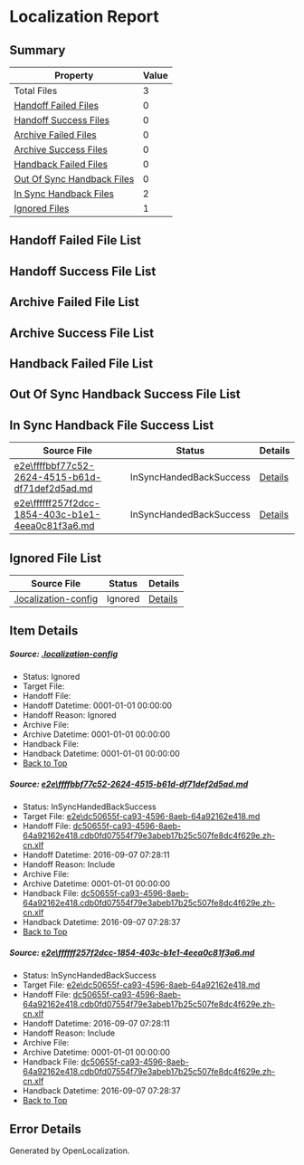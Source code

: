 # <a name='report-top'></a> Localization Report

## Summary
 Property | Value 
 -------- | ----- 
 Total Files | 3
[ Handoff Failed Files ](#handoff-failed-list)| 0
[ Handoff Success Files ](#handoff-success-list)| 0
[ Archive Failed Files ](#archive-failed-list)| 0
[ Archive Success Files ](#archive-success-list)| 0
[ Handback Failed Files ](#handback-failed-list)| 0
[ Out Of Sync Handback Files ](#outofsync-handback-success-list)| 0
[ In Sync Handback Files ](#insync-handback-success-list)| 2
[ Ignored Files ](#ignored-list)| 1

## <a name='handoff-failed-list'></a> Handoff Failed File List

## <a name='handoff-success-list'></a> Handoff Success File List

## <a name='archive-failed-list'></a> Archive Failed File List

## <a name='archive-success-list'></a> Archive Success File List

## <a name='handback-failed-list'></a> Handback Failed File List

## <a name='outofsync-handback-success-list'></a> Out Of Sync Handback Success File List

## <a name='insync-handback-success-list'></a> In Sync Handback File Success List
 Source File | Status | Details 
 ----------- | ------ | ------- 
 [e2e\ffffbbf77c52-2624-4515-b61d-df71def2d5ad.md](https://github.com/OpenLocalizationTestOrg/ol-test0/blob/bd84bc6bb6d8bb58950570be2c7546c2071b580f/e2e/ffffbbf77c52-2624-4515-b61d-df71def2d5ad.md) | InSyncHandedBackSuccess | [Details](#d60fb07e81a1035f11bfee6821a7cdc0e85123021)
 [e2e\ffffff257f2dcc-1854-403c-b1e1-4eea0c81f3a6.md](https://github.com/OpenLocalizationTestOrg/ol-test0/blob/00444af8fc76f6c88ace953272de67aefe54c3fd/e2e/ffffff257f2dcc-1854-403c-b1e1-4eea0c81f3a6.md) | InSyncHandedBackSuccess | [Details](#d60fb07e81a1035f11bfee6821a7cdc0e85123022)

## <a name='ignored-list'></a> Ignored File List
 Source File | Status | Details 
 ----------- | ------ | ------- 
 [.localization-config](https://github.com/OpenLocalizationTestOrg/ol-test0/blob/00444af8fc76f6c88ace953272de67aefe54c3fd/.localization-config) | Ignored | [Details](#3d4f252ac210baf56311d7e97dcc2db10974dbd20)

## Item Details
##### <a name='3d4f252ac210baf56311d7e97dcc2db10974dbd20'></a> Source: [.localization-config](https://github.com/OpenLocalizationTestOrg/ol-test0/blob/00444af8fc76f6c88ace953272de67aefe54c3fd/.localization-config)
* Status: Ignored
* Target File: 
* Handoff File: 
* Handoff Datetime: 0001-01-01 00:00:00
* Handoff Reason: Ignored
* Archive File: 
* Archive Datetime: 0001-01-01 00:00:00
* Handback File: 
* Handback Datetime: 0001-01-01 00:00:00
* [Back to Top](#report-top)

##### <a name='d60fb07e81a1035f11bfee6821a7cdc0e85123021'></a> Source: [e2e\ffffbbf77c52-2624-4515-b61d-df71def2d5ad.md](https://github.com/OpenLocalizationTestOrg/ol-test0/blob/bd84bc6bb6d8bb58950570be2c7546c2071b580f/e2e/ffffbbf77c52-2624-4515-b61d-df71def2d5ad.md)
* Status: InSyncHandedBackSuccess
* Target File: [e2e\dc50655f-ca93-4596-8aeb-64a92162e418.md](https://github.com/OpenLocalizationTestOrg/ol-test0-zhcn/blob/5ac467267ba48bd6b1d26a33e1c299f10533e4b0/e2e/dc50655f-ca93-4596-8aeb-64a92162e418.md)
* Handoff File: [dc50655f-ca93-4596-8aeb-64a92162e418.cdb0fd07554f79e3abeb17b25c507fe8dc4f629e.zh-cn.xlf](https://github.com/OpenLocalizationTestOrg/ol-test0-handoff/blob/a19d39988c710d81de089a59e751470727507460/ol-handoff/OpenLocalizationTestOrg/ol-test0-zhcn/ci/ht/dc50655f-ca93-4596-8aeb-64a92162e418.cdb0fd07554f79e3abeb17b25c507fe8dc4f629e.zh-cn.xlf)
* Handoff Datetime: 2016-09-07 07:28:11
* Handoff Reason: Include
* Archive File: 
* Archive Datetime: 0001-01-01 00:00:00
* Handback File: [dc50655f-ca93-4596-8aeb-64a92162e418.cdb0fd07554f79e3abeb17b25c507fe8dc4f629e.zh-cn.xlf](https://github.com/OpenLocalizationTestOrg/ol-test0-handback/blob/c319d877f7f36b763f3d2b6831dfc1b0a8b16c25/ol-handback/OpenLocalizationTestOrg/ol-test0-zhcn/ci/ht/dc50655f-ca93-4596-8aeb-64a92162e418.cdb0fd07554f79e3abeb17b25c507fe8dc4f629e.zh-cn.xlf)
* Handback Datetime: 2016-09-07 07:28:37
* [Back to Top](#report-top)

##### <a name='d60fb07e81a1035f11bfee6821a7cdc0e85123022'></a> Source: [e2e\ffffff257f2dcc-1854-403c-b1e1-4eea0c81f3a6.md](https://github.com/OpenLocalizationTestOrg/ol-test0/blob/00444af8fc76f6c88ace953272de67aefe54c3fd/e2e/ffffff257f2dcc-1854-403c-b1e1-4eea0c81f3a6.md)
* Status: InSyncHandedBackSuccess
* Target File: [e2e\dc50655f-ca93-4596-8aeb-64a92162e418.md](https://github.com/OpenLocalizationTestOrg/ol-test0-zhcn/blob/5ac467267ba48bd6b1d26a33e1c299f10533e4b0/e2e/dc50655f-ca93-4596-8aeb-64a92162e418.md)
* Handoff File: [dc50655f-ca93-4596-8aeb-64a92162e418.cdb0fd07554f79e3abeb17b25c507fe8dc4f629e.zh-cn.xlf](https://github.com/OpenLocalizationTestOrg/ol-test0-handoff/blob/a19d39988c710d81de089a59e751470727507460/ol-handoff/OpenLocalizationTestOrg/ol-test0-zhcn/ci/ht/dc50655f-ca93-4596-8aeb-64a92162e418.cdb0fd07554f79e3abeb17b25c507fe8dc4f629e.zh-cn.xlf)
* Handoff Datetime: 2016-09-07 07:28:11
* Handoff Reason: Include
* Archive File: 
* Archive Datetime: 0001-01-01 00:00:00
* Handback File: [dc50655f-ca93-4596-8aeb-64a92162e418.cdb0fd07554f79e3abeb17b25c507fe8dc4f629e.zh-cn.xlf](https://github.com/OpenLocalizationTestOrg/ol-test0-handback/blob/c319d877f7f36b763f3d2b6831dfc1b0a8b16c25/ol-handback/OpenLocalizationTestOrg/ol-test0-zhcn/ci/ht/dc50655f-ca93-4596-8aeb-64a92162e418.cdb0fd07554f79e3abeb17b25c507fe8dc4f629e.zh-cn.xlf)
* Handback Datetime: 2016-09-07 07:28:37
* [Back to Top](#report-top)


## Error Details

Generated by OpenLocalization.
